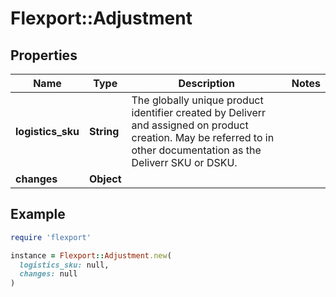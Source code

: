 # Flexport::Adjustment

## Properties

| Name | Type | Description | Notes |
| ---- | ---- | ----------- | ----- |
| **logistics_sku** | **String** | The globally unique product identifier created by Deliverr and assigned on product creation. May be referred to in other documentation as the Deliverr SKU or DSKU. |  |
| **changes** | **Object** |  |  |

## Example

```ruby
require 'flexport'

instance = Flexport::Adjustment.new(
  logistics_sku: null,
  changes: null
)
```

